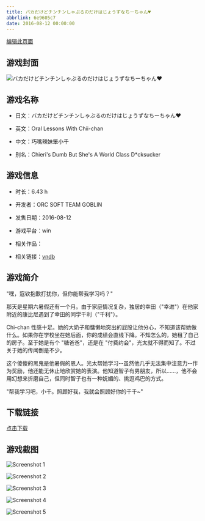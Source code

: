 ```yaml
---
title: バカだけどチンチンしゃぶるのだけはじょうずなちーちゃん♥
abbrlink: 6e9605c7
date: 2016-08-12 00:00:00
---
```

[编辑此页面](https://github.com/ACG-3/ADV3-source/blob/main/source/_posts/%E3%83%90%E3%82%AB%E3%81%A0%E3%81%91%E3%81%A9%E3%83%81%E3%83%B3%E3%83%81%E3%83%B3%E3%81%97%E3%82%83%E3%81%B6%E3%82%8B%E3%81%AE%E3%81%A0%E3%81%91%E3%81%AF%E3%81%98%E3%82%87%E3%81%86%E3%81%9A%E3%81%AA%E3%81%A1%E3%83%BC%E3%81%A1%E3%82%83%E3%82%93%E2%99%A5.md)

## 游戏封面

![バカだけどチンチンしゃぶるのだけはじょうずなちーちゃん♥](https://pan.timero.xyz/d/onedrive/img_lib_001/%E3%83%90%E3%82%AB%E3%81%A0%E3%81%91%E3%81%A9%E3%83%81%E3%83%B3%E3%83%81%E3%83%B3%E3%81%97%E3%82%83%E3%81%B6%E3%82%8B%E3%81%AE%E3%81%A0%E3%81%91%E3%81%AF%E3%81%98%E3%82%87%E3%81%86%E3%81%9A%E3%81%AA%E3%81%A1%E3%83%BC%E3%81%A1%E3%82%83%E3%82%93%E2%99%A5_cover.avif)


## 游戏名称

- 日文：バカだけどチンチンしゃぶるのだけはじょうずなちーちゃん♥
- 英文：Oral Lessons With Chii-chan
- 中文：巧嘴辣妹笨小千

- 别名：Chieri's Dumb But She's A World Class D*cksucker


## 游戏信息

- 时长：6.43 h
- 开发者：ORC SOFT TEAM GOBLIN
- 发售日期：2016-08-12
- 游戏平台：win
- 相关作品：

- 相关链接：[vndb](https://vndb.org/v19634)


## 游戏简介

"嘿，寇钦抱歉打扰你，但你能帮我学习吗？"

那天是星期六暑假还有一个月。由于家庭情况复杂，独居的幸田（"幸进"）在他家附近的康比尼遇到了幸田的同学千利（"千利"）。

Chi-chan 性感十足。她的大奶子和慵懒地突出的屁股让他分心，不知道该帮她做什么。如果你在学校坐在她后面，你的成绩会直线下降。不知怎么的，她租了自己的房子。至于她是有个 "糖爸爸"，还是在 "付费约会"，光太就不得而知了。不过关于她的传闻倒是不少。

这个傻傻的黑鬼是他暑假的恩人。光太帮她学习--虽然他几乎无法集中注意力--作为奖励，他还能无休止地欣赏她的表演。他知道智子有男朋友，所以......，他不会用幻想来折磨自己，但同时智子也有一种妩媚的、挑逗鸡巴的方式。

"帮我学习吧，小千。照顾好我，我就会照顾好你的千千~"




## 下载链接

[点击下载](https://pan.timero.xyz/onedrive/adv_lib_001/%E3%83%90%E3%82%AB%E3%81%A0%E3%81%91%E3%81%A9%E3%83%81%E3%83%B3%E3%83%81%E3%83%B3%E3%81%97%E3%82%83%E3%81%B6%E3%82%8B%E3%81%AE%E3%81%A0%E3%81%91%E3%81%AF%E3%81%98%E3%82%87%E3%81%86%E3%81%9A%E3%81%AA%E3%81%A1%E3%83%BC%E3%81%A1%E3%82%83%E3%82%93%E2%99%A5)


## 游戏截图


![Screenshot 1](https://pan.timero.xyz/d/onedrive/img_lib_001/%E3%83%90%E3%82%AB%E3%81%A0%E3%81%91%E3%81%A9%E3%83%81%E3%83%B3%E3%83%81%E3%83%B3%E3%81%97%E3%82%83%E3%81%B6%E3%82%8B%E3%81%AE%E3%81%A0%E3%81%91%E3%81%AF%E3%81%98%E3%82%87%E3%81%86%E3%81%9A%E3%81%AA%E3%81%A1%E3%83%BC%E3%81%A1%E3%82%83%E3%82%93%E2%99%A5_Screenshot_1.avif)

![Screenshot 2](https://pan.timero.xyz/d/onedrive/img_lib_001/%E3%83%90%E3%82%AB%E3%81%A0%E3%81%91%E3%81%A9%E3%83%81%E3%83%B3%E3%83%81%E3%83%B3%E3%81%97%E3%82%83%E3%81%B6%E3%82%8B%E3%81%AE%E3%81%A0%E3%81%91%E3%81%AF%E3%81%98%E3%82%87%E3%81%86%E3%81%9A%E3%81%AA%E3%81%A1%E3%83%BC%E3%81%A1%E3%82%83%E3%82%93%E2%99%A5_Screenshot_2.avif)

![Screenshot 3](https://pan.timero.xyz/d/onedrive/img_lib_001/%E3%83%90%E3%82%AB%E3%81%A0%E3%81%91%E3%81%A9%E3%83%81%E3%83%B3%E3%83%81%E3%83%B3%E3%81%97%E3%82%83%E3%81%B6%E3%82%8B%E3%81%AE%E3%81%A0%E3%81%91%E3%81%AF%E3%81%98%E3%82%87%E3%81%86%E3%81%9A%E3%81%AA%E3%81%A1%E3%83%BC%E3%81%A1%E3%82%83%E3%82%93%E2%99%A5_Screenshot_3.avif)

![Screenshot 4](https://pan.timero.xyz/d/onedrive/img_lib_001/%E3%83%90%E3%82%AB%E3%81%A0%E3%81%91%E3%81%A9%E3%83%81%E3%83%B3%E3%83%81%E3%83%B3%E3%81%97%E3%82%83%E3%81%B6%E3%82%8B%E3%81%AE%E3%81%A0%E3%81%91%E3%81%AF%E3%81%98%E3%82%87%E3%81%86%E3%81%9A%E3%81%AA%E3%81%A1%E3%83%BC%E3%81%A1%E3%82%83%E3%82%93%E2%99%A5_Screenshot_4.avif)

![Screenshot 5](https://pan.timero.xyz/d/onedrive/img_lib_001/%E3%83%90%E3%82%AB%E3%81%A0%E3%81%91%E3%81%A9%E3%83%81%E3%83%B3%E3%83%81%E3%83%B3%E3%81%97%E3%82%83%E3%81%B6%E3%82%8B%E3%81%AE%E3%81%A0%E3%81%91%E3%81%AF%E3%81%98%E3%82%87%E3%81%86%E3%81%9A%E3%81%AA%E3%81%A1%E3%83%BC%E3%81%A1%E3%82%83%E3%82%93%E2%99%A5_Screenshot_5.avif)

